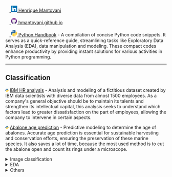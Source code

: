ㅤ<a href="https://www.linkedin.com/in/hmantovani">
<img src="https://github.com/hmantovani/hmantovani/blob/main/linkedin.png" alt="LinkedIn" width="20" height="20">
</a> [Henrique Mantovani](https://www.linkedin.com/in/hmantovani)

ㅤ<a href="https://hmantovani.github.io">
<img src="https://github.com/hmantovani/hmantovani/blob/main/github.png" alt="GitHub" width="20" height="20">
</a> [hmantovani.github.io](https://hmantovani.github.io)

ㅤ<a href="https://github.com/hmantovani/py-handbook">
<img src="https://github.com/hmantovani/hmantovani/blob/main/py.png" alt="Python Handbook" width="20" height="20">
</a> [Python Handbook](https://github.com/hmantovani/py-handbook) - A compilation of concise Python code snippets. It serves as a quick-reference guide, streamlining tasks like Exploratory Data Analysis (EDA), data manipulation and modeling. These compact codes enhance productivity by providing instant solutions for various activities in Python programming.

<hr>

## **Classification**

<img src="https://github.com/hmantovani/hmantovani/blob/main/py.png" height="10" width="10"/> [IBM HR analysis](https://github.com/hmantovani/hmantovani/tree/main/IBM-HR-EN) - Analysis and modeling of a fictitious dataset created by IBM data scientists with diverse data from almost 1500 employees. As a company's general objective should be to maintain its talents and strengthen its intellectual capital, this analysis seeks to understand which factors lead to greater dissatisfaction on the part of employees, allowing the company to intervene in certain aspects.

<img src="https://github.com/hmantovani/hmantovani/blob/main/py.png" height="10" width="10"/> [Abalone age prediction](https://github.com/hmantovani/hmantovani/tree/main/abalone-EN) - Predictive modeling to determine the age of abalones. Accurate age prediction is essential for sustainable harvesting and conservation efforts, ensuring the preservation of these marine species. It also saves a lot of time, because the most used method is to cut the abalone open and count its rings under a microscope.

<details>
<summary>Image classification</summary>

<img src="https://github.com/hmantovani/hmantovani/blob/main/py.png" height="10" width="10"/> [Keras + MNIST](https://github.com/hmantovani/hmantovani/tree/main/keras-mnist-EN) - Creation, training, and application of models for **image classification** on the famous MNIST dataset. The MNIST dataset is a large collection of handwritten digits, often used to train image processing systems and widely employed by individuals in the process of advancing their knowledge in the field of Machine Learning and image processing.

</details>

<details>
<summary>EDA</summary>

<img src="https://github.com/hmantovani/hmantovani/blob/main/r.png" height="10" width="10"/> [E-commerce da Olist](https://github.com/hmantovani/hmantovani/tree/main/olist) - Análise e modelagem de dados usando o dataset de e-commerce da Olist, disponibilizado no Kaggle. O objetivo final é criar um modelo capaz de prever a probabilidade de um cliente ficar satisfeito ao comprar um produto.

</details>

<details>
<summary>Others</summary>

<img src="https://github.com/hmantovani/hmantovani/blob/main/r.png" height="10" width="10"/> [Football projects](https://github.com/hmantovani/hmantovani/tree/main/football-EN) - Special folder for storing football-related projects, designed as an informal way to mix a hobby with learning, making the process lighter and more enjoyable. This folder currently has 2 projects, but this number will always be subject to expansion. This folder serves as a measure of personal evolution in the knowledge necessary for a data analyst.

</details>